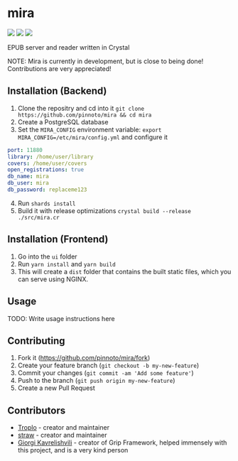 # mira
<img src="https://img.shields.io/github/license/pinnoto/mira"/> <img src="https://img.shields.io/github/last-commit/pinnoto/mira"/> <img src="https://img.shields.io/badge/Crystal-1.3.0-black"/>

EPUB server and reader written in Crystal

NOTE: Mira is currently in development, but is close to being done!
Contributions are very appreciated!

## Installation (Backend)
1. Clone the repositry and cd into it `git clone https://github.com/pinnoto/mira && cd mira`
2. Create a PostgreSQL database
3. Set the `MIRA_CONFIG` environment variable: `export MIRA_CONFIG=/etc/mira/config.yml` and configure it
```yml
port: 11880
library: /home/user/library
covers: /home/user/covers
open_registrations: true
db_name: mira
db_user: mira
db_password: replaceme123
```
4. Run `shards install`
5. Build it with release optimizations `crystal build --release ./src/mira.cr`

## Installation (Frontend)
1. Go into the `ui` folder
2. Run `yarn install` and `yarn build`
3. This will create a `dist` folder that contains the built static files, which you can serve using NGINX.

## Usage

TODO: Write usage instructions here

## Contributing

1. Fork it (<https://github.com/pinnoto/mira/fork>)
2. Create your feature branch (`git checkout -b my-new-feature`)
3. Commit your changes (`git commit -am 'Add some feature'`)
4. Push to the branch (`git push origin my-new-feature`)
5. Create a new Pull Request

## Contributors

- [Troplo](https://github.com/Troplo) - creator and maintainer
- [straw](https://github.com/acoolstraw) - creator and maintainer
- [Giorgi Kavrelishvili](https://github.com/grkek) - creator of Grip Framework, helped immensely with this project, and is a very kind person
